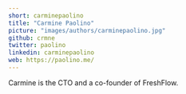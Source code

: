 ```yaml
---
short: carminepaolino
title: "Carmine Paolino"
picture: "images/authors/carminepaolino.jpg"
github: crmne
twitter: paolino
linkedin: carminepaolino
web: https://paolino.me/
---
```


Carmine is the CTO and a co-founder of FreshFlow.
